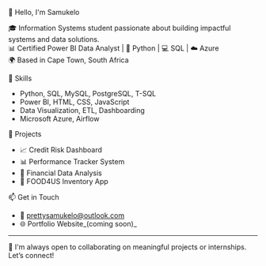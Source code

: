 👋 Hello, I'm Samukelo

🎓 Information Systems student passionate about building impactful systems and data solutions.  
📊 Certified Power BI Data Analyst | 🐍 Python | 💻 SQL | ☁️ Azure  
🌍 Based in Cape Town, South Africa  

🔧 Skills
- Python, SQL, MySQL, PostgreSQL, T-SQL
- Power BI, HTML, CSS, JavaScript
- Data Visualization, ETL, Dashboarding
- Microsoft Azure, Airflow

🚀 Projects
- 📈 Credit Risk Dashboard
- 📊 Performance Tracker System
- 📂 Financial Data Analysis
- 🍕 FOOD4US Inventory App

📫 Get in Touch
- 📧 prettysamukelo@outlook.com
- 🌐 Portfolio Website_(coming soon)_

---
💬 I'm always open to collaborating on meaningful projects or internships. Let’s connect!
